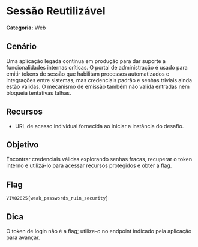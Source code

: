 # Sessão Reutilizável

**Categoria:** Web

## Cenário
Uma aplicação legada continua em produção para dar suporte a funcionalidades internas críticas. O portal de administração é usado para emitir tokens de sessão que habilitam processos automatizados e integrações entre sistemas, mas credenciais padrão e senhas triviais ainda estão válidas. O mecanismo de emissão também não valida entradas nem bloqueia tentativas falhas.

## Recursos
- URL de acesso individual fornecida ao iniciar a instância do desafio.

## Objetivo
Encontrar credenciais válidas explorando senhas fracas, recuperar o token interno e utilizá-lo para acessar recursos protegidos e obter a flag.

## Flag
`VIVO2025{weak_passwords_ruin_security}`

## Dica
O token de login não é a flag; utilize-o no endpoint indicado pela aplicação para avançar.
